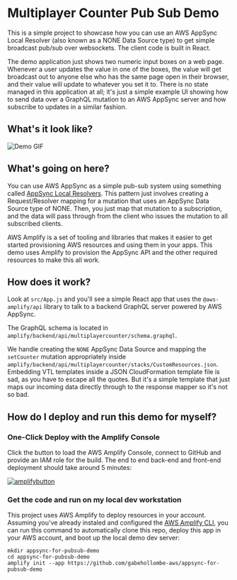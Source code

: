 # Multiplayer Counter Pub Sub Demo

This is a simple project to showcase how you can use an AWS AppSync Local Resolver (also known as a NONE Data Source type) to get simple broadcast pub/sub over websockets. The client code is built in React.

The demo application just shows two numeric input boxes on a web page. Whenever a user updates the value in one of the boxes, the value will get broadcast out to anyone else who has the same page open in their browser, and their value will update to whatever you set it to. There is no state managed in this application at all; it's just a simple example UI showing how to send data over a GraphQL mutation to an AWS AppSync server and how subscribe to updates in a similar fashion.

## What's it look like?

![Demo GIF](https://raw.githubusercontent.com/gabehollombe-aws/appsync-for-pubsub-demo/gh-pages/docs/MultiplayerSlidersDemo.gif)

## What's going on here?

You can use AWS AppSync as a simple pub-sub system using something called [AppSync Local Resolvers](https://docs.aws.amazon.com/appsync/latest/devguide/tutorial-local-resolvers.html).  This pattern just involves creating a Request/Resolver mapping for a mutation that uses an AppSync Data Source type of NONE.  Then, you just map that mutation to a subscription, and the data will pass through from the client who issues the mutation to all subscribed clients.

AWS Amplify is a set of tooling and libraries that makes it easier to get started provisioning AWS resources and using them in your apps. This demo uses Amplify to provision the AppSync API and the other required resources to make this all work.

## How does it work?

Look at `src/App.js` and you'll see a simple React app that uses the `@aws-amplify/api` library to talk to a backend GraphQL server powered by AWS AppSync.

The GraphQL schema is located in `amplify/backend/api/multiplayercounter/schema.graphql`.

We handle creating the `NONE` AppSync Data Source and mapping the `setCounter` mutation appropriately inside `amplify/backend/api/multiplayercounter/stacks/CustomResources.json`. Embedding VTL templates inside a JSON CloudFormation template file is sad, as you have to escape all the quotes. But it's a simple template that just maps our incoming data directly through to the response mapper so it's not so bad.

## How do I deploy and run this demo for myself?

### One-Click Deploy with the Amplify Console

Click the button to load the AWS Amplify Console, connect to GitHub and provide an IAM role for the build. The end to end back-end and front-end deployment should take around 5 minutes:

[![amplifybutton](https://oneclick.amplifyapp.com/button.svg)](https://console.aws.amazon.com/amplify/home#/deploy?repo=https://github.com/gabehollombe-aws/appsync-for-pubsub-demo)

### Get the code and run on my local dev workstation

This project uses AWS Amplify to deploy resources in your account. Assuming you've already instaled and configured the [AWS Amplify CLI](https://docs.amplify.aws/cli), you can run this command to automatically clone this repo, deploy this app in your AWS account, and boot up the local demo dev server:

```
mkdir appsync-for-pubsub-demo
cd appsync-for-pubsub-demo
amplify init --app https://github.com/gabehollombe-aws/appsync-for-pubsub-demo
```
